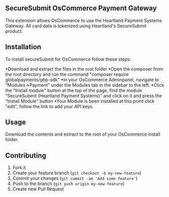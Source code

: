 ## SecureSubmit OsCommerce Payment Gateway

This extension allows OsCommerce to use the Heartland Payment Systems Gateway. All card data is tokenized using Heartland's SecureSubmit product.

## Installation

To install secureSubmit for OsCommerce follow these steps:

•Download and extract the files in the root folder
•Open the composer from the root directory and run the command "composer require globalpayments/php-sdk" 
•In your OsCommerce Adminpanel, navigate to "Modules->Payment" under the Modules tab in the sidebar to the left.
•Click the "Install module" button at the top of the page, find the module "SecureSubmit (Heartland Payment Systems)" and click on it and press the "Install Module" button
•Your Module is been installed at this point click "edit", follow the link to add your API keys.
	
## Usage
Download the contents and extract to the root of your OsCommerce install folder.

## Contributing

1. Fork it
2. Create your feature branch (`git checkout -b my-new-feature`)
3. Commit your changes (`git commit -am 'Add some feature'`)
4. Push to the branch (`git push origin my-new-feature`)
5. Create new Pull Request